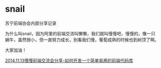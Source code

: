 snail
=====

苏宁前端协会内部分享记录


为什么叫snail，因为阿里的前端交流叫懒懒，我们就叫慢慢吧，慢慢的，像一只蜗牛，虽然弱小，但一直努力成长，别看我们慢，葡萄成熟的时候也到树顶了啊。

大家加油！

[2014.11.13慢慢前端交流会分享-如何开发一个简单易用的前端代码库](https://github.com/snfed/snail/issues/1)

